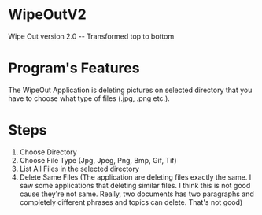 # WipeOutV2
Wipe Out version 2.0 -- Transformed top to bottom
# Program's Features
The WipeOut Application is deleting pictures on selected directory that you have to choose what type of files (.jpg, .png etc.).
# Steps
1) Choose Directory
2) Choose File Type (Jpg, Jpeg, Png, Bmp, Gif, Tif)
3) List All Files in the selected directory
4) Delete Same Files (The application are deleting files exactly the same. I saw some applications that deleting similar files. I think this is not good cause they're not same. Really, two documents has two paragraphs and completely different phrases and topics can delete. That's not good)
